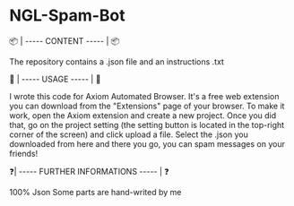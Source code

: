 # NGL-Spam-Bot

📦 | ----- CONTENT ----- | 📦  

The repository contains a .json file and an instructions .txt

🚀 | ----- USAGE ----- | 🚀

I wrote this code for Axiom Automated Browser. It's a free web extension you can download from the "Extensions" page of your browser. 
To make it work, open the Axiom extension and create a new project. Once you did that, go on the project setting (the setting button is located in the top-right corner of the screen) and click upload a file. Select the .json you downloaded from here and there you go, you can spam messages on your friends!

❓| ----- FURTHER INFORMATIONS ----- | ❓

100% Json
Some parts are hand-writed by me
